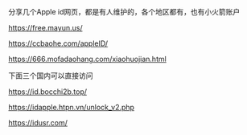 
分享几个Apple id网页，都是有人维护的，各个地区都有，也有小火箭账户

https://free.mayun.us/

https://ccbaohe.com/appleID/

https://666.mofadaohang.com/xiaohuojian.html



下面三个国内可以直接访问

https://id.bocchi2b.top/

https://idapple.htpn.vn/unlock_v2.php

https://idusr.com/
